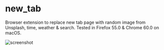 # new_tab

Browser extension to replace new tab page with random image from Unsplash, time,
weather & search. Tested in Firefox 55.0 & Chrome 60.0 on macOS.

![screenshot](screenshot.png)
